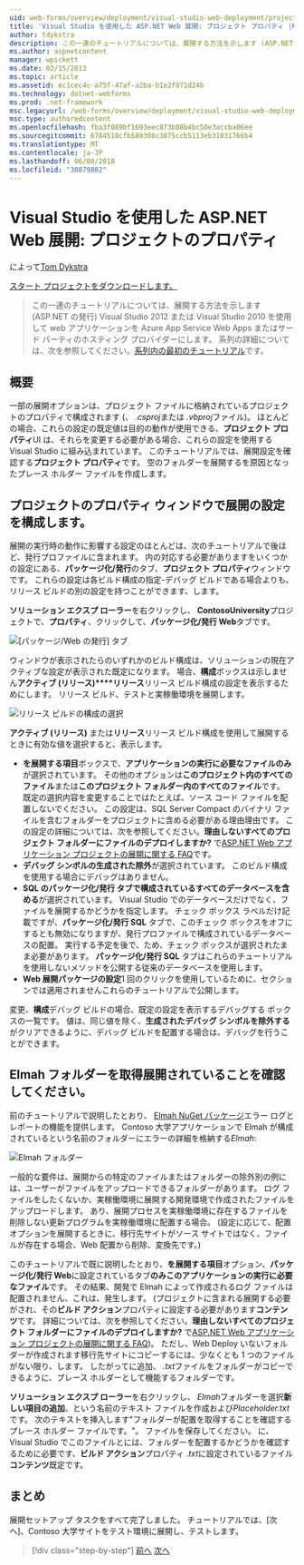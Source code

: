 ```yaml
---
uid: web-forms/overview/deployment/visual-studio-web-deployment/project-properties
title: 'Visual Studio を使用した ASP.NET Web 展開: プロジェクト プロパティ |Microsoft ドキュメント'
author: tdykstra
description: この一連のチュートリアルについては、展開する方法を示します (ASP.NET の発行) を使用して web アプリケーションを Azure App Service Web Apps またはサード パーティのホスティング プロバイダーにしています.
ms.author: aspnetcontent
manager: wpickett
ms.date: 02/15/2013
ms.topic: article
ms.assetid: ec1cec4c-a75f-47af-a2ba-b1e2f971d24b
ms.technology: dotnet-webforms
ms.prod: .net-framework
msc.legacyurl: /web-forms/overview/deployment/visual-studio-web-deployment/project-properties
msc.type: authoredcontent
ms.openlocfilehash: fba3f089bf1693eec873b08b4bc50e3accba06ee
ms.sourcegitcommit: 6784510cfb589308c3875ccb5113eb31031766b4
ms.translationtype: MT
ms.contentlocale: ja-JP
ms.lasthandoff: 06/08/2018
ms.locfileid: "30879882"
---
```

<a name="aspnet-web-deployment-using-visual-studio-project-properties"></a>Visual Studio を使用した ASP.NET Web 展開: プロジェクトのプロパティ
====================
によって[Tom Dykstra](https://github.com/tdykstra)

[スタート プロジェクトをダウンロードします。](http://go.microsoft.com/fwlink/p/?LinkId=282627)

> この一連のチュートリアルについては、展開する方法を示します (ASP.NET の発行) Visual Studio 2012 または Visual Studio 2010 を使用して web アプリケーションを Azure App Service Web Apps またはサード パーティのホスティング プロバイダーにします。 系列の詳細については、次を参照してください。[系列内の最初のチュートリアル](introduction.md)です。


## <a name="overview"></a>概要

一部の展開オプションは、プロジェクト ファイルに格納されているプロジェクトのプロパティで構成されます (、 *.csproj*または *.vbproj*ファイル)。 ほとんどの場合、これらの設定の既定値は目的の動作が使用できる、**プロジェクト プロパティ**UI は、それらを変更する必要がある場合、これらの設定を使用する Visual Studio に組み込まれています。 このチュートリアルでは、展開設定を確認する**プロジェクト プロパティ**です。 空のフォルダーを展開するを原因となったプレース ホルダー ファイルを作成します。

## <a name="configure-deployment-settings-in-the-project-properties-window"></a>プロジェクトのプロパティ ウィンドウで展開の設定を構成します。

展開の実行時の動作に影響する設定のほとんどは、次のチュートリアルで後ほど、発行プロファイルに含まれます。 内の対応する必要がありますをいくつかの設定にある、**パッケージ化/発行**のタブ、**プロジェクト プロパティ**ウィンドウです。 これらの設定は各ビルド構成の指定-デバッグ ビルドである場合よりも、リリース ビルドの別の設定を持つことができます、します。

**ソリューション エクスプ ローラー**を右クリックし、 **ContosoUniversity**プロジェクトで、**プロパティ**、クリックして、**パッケージ化/発行 Web**タブです。

![[パッケージ/Web の発行] タブ](project-properties/_static/image1.png)

ウィンドウが表示されたらのいずれかのビルド構成は、ソリューションの現在アクティブな設定が表示された既定になります。 場合、**構成**ボックスは示しません**アクティブ (リリース)****リリース**リリース ビルド構成の設定を表示するためにします。 リリース ビルド、テストと実稼働環境を展開します。

![リリース ビルドの構成の選択](project-properties/_static/image2.png)

**アクティブ (リリース)** または**リリース**リリース ビルド構成を使用して展開するときに有効な値を選択すると、表示します。

- **を展開する項目**ボックスで、**アプリケーションの実行に必要なファイルのみ**が選択されています。 その他のオプションは**このプロジェクト内のすべてのファイル**または**このプロジェクト フォルダー内のすべてのファイル**です。 既定の選択内容を変更することではたとえば、ソース コード ファイルを配置しないでください。 この設定は、SQL Server Compact のバイナリ ファイルを含むフォルダーをプロジェクトに含める必要がある理由理由です。 この設定の詳細については、次を参照してください。**理由しないすべてのプロジェクト フォルダーにファイルのデプロイしますか?** で[ASP.NET Web アプリケーション プロジェクトの展開に関する FAQ](https://msdn.microsoft.com/library/ee942158.aspx)です。
- **デバッグ シンボルの生成された除外**が選択されています。 このビルド構成を使用する場合にデバッグはありません。
- **SQL のパッケージ化/発行 タブで構成されているすべてのデータベースを含める**が選択されています。 Visual Studio でのデータベースだけでなく、ファイルを展開するかどうかを指定します。 チェック ボックス ラベルだけ記載ですが、**パッケージ化/発行 SQL**  タブで、このチェック ボックスをオフにするとも無効になりますが、発行プロファイルで構成されているデータベースの配置。 実行する予定を後で、ため、チェック ボックスが選択されたまま必要があります。 **パッケージ化/発行 SQL**  タブはこれらのチュートリアルを使用しないメソッドを公開する従来のデータベースを使用します。
- **Web 展開パッケージの設定**1 回のクリックを使用しているために、セクションでは適用されませんこれらのチュートリアルで公開します。

変更、**構成**デバッグ ビルドの場合、既定の設定を表示するデバッグする ボックスの一覧です。 値は、同じ値を除く、**生成されたデバッグ シンボルを除外する**がクリアできるように、デバッグ ビルドを配置する場合は、デバッグを行うことができます。

## <a name="make-sure-that-the-elmah-folder-gets-deployed"></a>Elmah フォルダーを取得展開されていることを確認してください。

前のチュートリアルで説明したとおり、 [Elmah NuGet パッケージ](http://www.hanselman.com/blog/NuGetPackageOfTheWeek7ELMAHErrorLoggingModulesAndHandlersWithSQLServerCompact.aspx)エラー ログとレポートの機能を提供します。 Contoso 大学アプリケーションで Elmah が構成されているという名前のフォルダーにエラーの詳細を格納する*Elmah*:

![Elmah フォルダー](project-properties/_static/image3.png)

一般的な要件は、展開からの特定のファイルまたはフォルダーの除外別の例には、ユーザーがファイルをアップロードできるフォルダーがあります。 ログ ファイルをしたくないか、実稼働環境に展開する開発環境で作成されたファイルをアップロードします。 あり、展開プロセスを実稼働環境に存在するファイルを削除しない更新プログラムを実稼働環境に配置する場合。 (設定に応じて、配置オプションを展開するときに、移行先サイトがソース サイトではなく、ファイルが存在する場合、Web 配置から削除、変換先です。)

このチュートリアルで既に説明したとおり、**を展開する項目**オプション、**パッケージ化/発行 Web**に設定されているタブ**のみこのアプリケーションの実行に必要なファイル**です。 その結果、開発で Elmah によって作成されるログ ファイルは配置されません、これは、発生します。 (プロジェクトに含まれる展開する必要がされ、その**ビルド アクション**プロパティに設定する必要があります**コンテンツ**です。 詳細については、次を参照してください。**理由しないすべてのプロジェクト フォルダーにファイルのデプロイしますか?** で[ASP.NET Web アプリケーション プロジェクトの展開に関する FAQ](https://msdn.microsoft.com/library/ee942158.aspx))。 ただし、Web Deploy いないフォルダーが作成されます移行先サイトにコピーするには、少なくとも 1 つのファイルがない限り、します。 したがってに追加、 *.txt*ファイルをフォルダーがコピーできるように、プレース ホルダーとして機能するフォルダーです。

**ソリューション エクスプ ローラー**を右クリックし、 *Elmah*フォルダーを選択**新しい項目の追加**、という名前のテキスト ファイルを作成および*Placeholder.txt*です。 次のテキストを挿入します"フォルダーが配置を取得することを確認するプレース ホルダー ファイルです。"。 ファイルを保存してください。 に、Visual Studio でこのファイルとには、フォルダーを配置するかどうかを確認するために必要です、**ビルド アクション**プロパティ *.txt*に設定されているファイル**コンテンツ**既定です。

## <a name="summary"></a>まとめ

展開セットアップ タスクをすべて完了しました。 チュートリアルでは、[次へ]、Contoso 大学サイトをテスト環境に展開し、テストします。

> [!div class="step-by-step"]
> [前へ](web-config-transformations.md)
> [次へ](deploying-to-iis.md)

